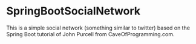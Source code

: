 # SpringBootSocialNetwork

This is a simple social network (something similar to twitter)
based on the Spring Boot tutorial of John Purcell from CaveOfProgramming.com.
